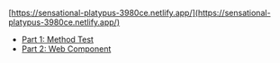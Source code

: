 [https://sensational-platypus-3980ce.netlify.app/](https://sensational-platypus-3980ce.netlify.app/)

* [Part 1: Method Test](https://sensational-platypus-3980ce.netlify.app/methodtest.html)
* [Part 2: Web Component](https://sensational-platypus-3980ce.netlify.app/webcomponent.html)